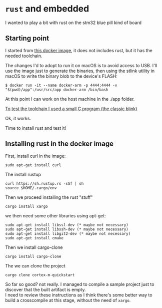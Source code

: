 # `rust` and embedded

I wanted to play a bit with rust on the stm32 blue pill kind of board

## Starting point
I started from [this docker image](https://dev.to/dalimay28/using-docker-for-embedded-systems-development-b16), it does not includes rust, but it has the needed toolchain.

The changes I'd to adopt to run it on macOS is to avoid access to USB. I'll use the image just to generate the binaries, then using the stlink utility in macOS to write the binary blob to the device's FLASH:

    $ docker run -it --name docker-arm -p 4444:4444 -v "$(pwd)/app":/usr/src/app docker-arm /bin/bash

At this point I can work on the host machine in the ./app folder.

[To test the toolchain I used a small C program (the classic blink)](https://github.com/trebisky/stm32f103/tree/master/blink1)

Ok, it works.

Time to install rust and test it!

## Installing rust in the docker image
First, install curl in the image:

    sudo apt-get install curl

The install rustup

    curl https://sh.rustup.rs -sSf | sh
    source $HOME/.cargo/env

Then we proceed installing the rust "stuff"

    cargo install xargo

we then need some other libraries using apt-get:

    sudo apt-get install libssl-dev (* maybe not necessary)
    sudo apt-get install libssh-dev (* maybe not necessary)
    sudo apt-get install libgit2-dev (* maybe not necessary)
    sudo apt-get install cmake

Then we install cargo-clone

    cargo install cargo-clone

The we can clone the project

    cargo clone cortex-m-quickstart

So far so good? not really. I managed to compile a sample project just to discover that the built artifact is empty.  
I need to review these instructions as I think there's some better way to build a crosscompile at this stage, without the need of `xargo`.